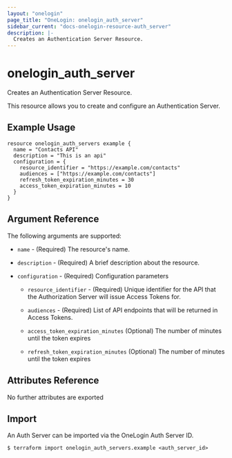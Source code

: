 ```yaml
---
layout: "onelogin"
page_title: "OneLogin: onelogin_auth_server"
sidebar_current: "docs-onelogin-resource-auth_server"
description: |-
  Creates an Authentication Server Resource.
---
```


# onelogin_auth_server

Creates an Authentication Server Resource.

This resource allows you to create and configure an Authentication Server.

## Example Usage

```hcl
resource onelogin_auth_servers example {
  name = "Contacts API"
  description = "This is an api"
  configuration = {
    resource_identifier = "https://example.com/contacts"
    audiences = ["https://example.com/contacts"]
    refresh_token_expiration_minutes = 30
    access_token_expiration_minutes = 10
  }
}
```

## Argument Reference

The following arguments are supported:
* `name` - (Required) The resource's name.

* `description` - (Required) A brief description about the resource.

* `configuration` - (Required) Configuration parameters
  * `resource_identifier` - (Required) Unique identifier for the API that the Authorization Server will issue Access Tokens for.

  * `audiences` - (Required) List of API endpoints that will be returned in Access Tokens.

  * `access_token_expiration_minutes` (Optional) The number of minutes until the token expires

  * `refresh_token_expiration_minutes` (Optional) The number of minutes until the token expires


## Attributes Reference

No further attributes are exported

## Import

An Auth Server can be imported via the OneLogin Auth Server ID.

```
$ terraform import onelogin_auth_servers.example <auth_server_id>
```
